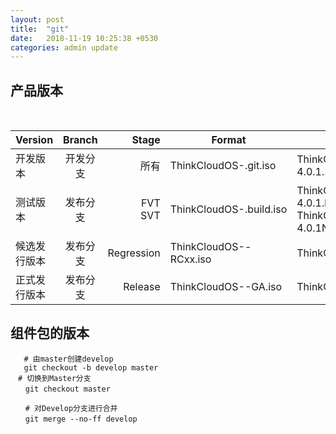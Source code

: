 ```yaml
---
layout: post
title:  "git"
date:   2018-11-19 10:25:38 +0530
categories: admin update
---
```


## 产品版本  
<br>

| Version         | Branch        | Stage  |Format|Example|
| ------------- |:-------------:| ------:|------|-------|
| 开发版本      | 开发分支 |所有  |ThinkCloudOS-<version>.<date>git<commit>.iso |ThinkCloudOS-4.0.1.20170314git3c2946.iso |
| 测试版本      | 发布分支     |FVT  <br> SVT| ThinkCloudOS-<version>.build<number>.iso<br>| ThinkCloudOS-4.0.1.build2.iso <br>ThinkCloudOS-4.0.1NFV.build17.iso|
| 候选发行版本 | 发布分支       |  Regression |ThinkCloudOS-<version>-RCxx.iso |ThinkCloudOS-4.0.1-RC1.iso |
| 正式发行版本 | 发布分支     |  Release |ThinkCloudOS-<version>-GA.iso |ThinkCloudOS-4.0.1-GA.iso |

## 组件包的版本

```shell
   # 由master创建develop
   git checkout -b develop master
　# 切换到Master分支
　　git checkout master

　　# 对Develop分支进行合并
　　git merge --no-ff develop
```
<br>


